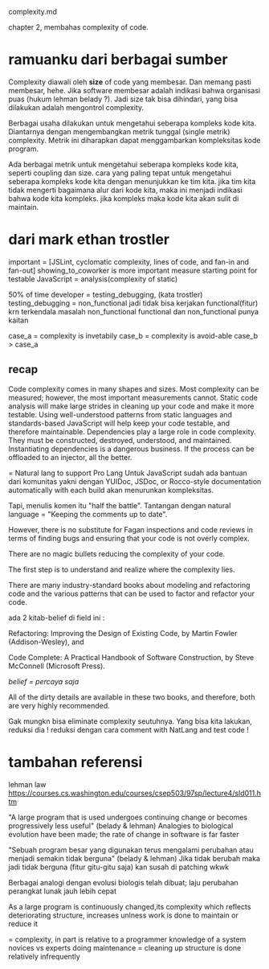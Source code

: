 complexity.md
<!-- file:///home/riansyah/Documents/rian/RPL%20LANJUT/Testable%20JavaScript%20by%20Mark%20Ethan%20Trostler%20(z-lib.org).pdf -->
chapter 2, membahas complexity of code.

# ramuanku dari berbagai sumber
Complexity diawali oleh **size** of code yang membesar.
Dan memang pasti membesar, hehe.
Jika software membesar adalah indikasi bahwa organisasi puas (hukum lehman belady ?).
Jadi size tak bisa dihindari, yang bisa dilakukan adalah mengontrol complexity.

Berbagai usaha dilakukan untuk mengetahui seberapa kompleks kode kita.
Diantarnya dengan mengembangkan metrik tunggal (single metrik) complexity.
Metrik ini diharapkan dapat menggambarkan kompleksitas kode program.

Ada berbagai metrik untuk mengetahui seberapa kompleks kode kita, seperti coupling dan size.
cara yang paling tepat untuk mengetahui seberapa kompleks kode kita dengan menunjukkan ke tim kita.
jika tim kita tidak mengerti bagaimana alur dari kode kita, maka ini menjadi indikasi bahwa kode kita kompleks.
jika kompleks maka kode kita akan sulit di maintain.

# dari mark ethan trostler
important = [JSLint, cyclomatic complexity, lines of code, and fan-in and fan-out]
showing_to_coworker is more important measure
starting point for testable JavaScript = analysis(complexity of static)

50% of time developer = testing_debugging, (kata trostler)
testing_debugging = non_functional
jadi tidak bisa kerjakan functional(fitur) krn terkendala masalah non_functional
functional dan non_functional punya kaitan


case_a =  complexity is invetabily
case_b = complexity is avoid-able
case_b > case_a

## recap
Code complexity comes in many shapes and sizes. Most complexity can be measured; however, the most important measurements cannot. Static code analysis will make large strides in cleaning up your code and make it more testable. Using well-understood patterns from static languages and standards-based JavaScript will help keep your code testable, and therefore maintainable. Dependencies play a large role in code complexity. They must be constructed, destroyed, understood, and maintained. Instantiating dependencies is a dangerous business. If the process can be offloaded to an injector, all the better.  

= Natural lang to support Pro Lang
Untuk JavaScript sudah ada bantuan dari komunitas yakni dengan YUIDoc, JSDoc, or Rocco-style documentation automatically with each build akan menurunkan kompleksitas.

Tapi, menulis komen itu "half the battle". 
Tantangan dengan natural language = "Keeping the comments up to date". 

However, there is no substitute for Fagan inspections and code reviews in terms of finding bugs and ensuring that your code is not overly complex. 

There are no magic bullets reducing the complexity of your code. 

The first step is to understand and realize where the complexity lies. 

There are many industry-standard books about modeling and refactoring code and the various patterns that can be used to factor and refactor your code.

ada 2 kitab-belief di field ini : 

Refactoring: Improving the Design of Existing Code, by Martin Fowler (Addison-Wesley), and 

Code Complete: A Practical Handbook of Software Construction, by Steve McConnell (Microsoft Press). 

*belief = percaya saja*

All of the dirty details are available in these two books, and therefore, both are very highly recommended. 

Gak mungkn bisa eliminate complexity seutuhnya.
Yang bisa kita lakukan, reduksi dia !
reduksi dengan cara comment with NatLang and test code !

# tambahan referensi
lehman law
https://courses.cs.washington.edu/courses/csep503/97sp/lecture4/sld011.htm

"A large program that is used undergoes continuing change or becomes progressively less useful" (belady & lehman)
Analogies to biological evolution have been made; the rate of change in software is far faster

"Sebuah program besar yang digunakan terus mengalami perubahan atau menjadi semakin tidak berguna" (belady & lehman)
Jika tidak berubah maka jadi tidak berguna (fitur gitu-gitu saja) kan susah di patching wkwk

Berbagai analogi dengan evolusi biologis telah dibuat; laju perubahan perangkat lunak jauh lebih cepat

As a large program is continuously changed,its complexity which reflects deteriorating structure, increases unlness work is done to maintain or reduce it

= complexity, in part is relative to a programmer knowledge of a system
novices vs experts doing maintenance
= cleaning up structure is done relatively infrequently